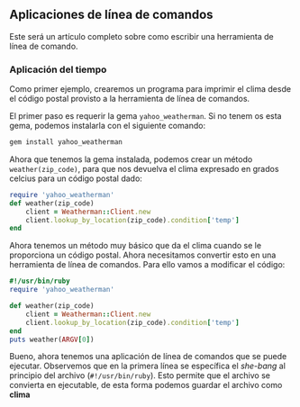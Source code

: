 ## Aplicaciones de línea de comandos

Este será un artículo completo sobre como escribir una herramienta de línea de comando.

### Aplicación del tiempo

Como primer ejemplo, crearemos un programa para imprimir el clima desde el código postal provisto a la herramienta de línea de comandos.

El primer paso es requerir la gema `yahoo_weatherman`. Si no tenem os esta gema, podemos instalarla con el siguiente comando:

```bash
gem install yahoo_weatherman
```

Ahora que tenemos la gema instalada, podemos crear un método `weather(zip_code)`, para que nos devuelva el clima expresado en grados celcius para un código postal dado:


```ruby
require 'yahoo_weatherman'
def weather(zip_code)
	client = Weatherman::Client.new
	client.lookup_by_location(zip_code).condition['temp']
end
```

Ahora tenemos un método muy básico que da el clima cuando se le proporciona un código postal. Ahora necesitamos convertir esto en una herramienta de línea de comandos. Para ello vamos a modificar el código:  

```ruby
#!/usr/bin/ruby
require 'yahoo_weatherman'

def weather(zip_code)
	client = Weatherman::Client.new
	client.lookup_by_location(zip_code).condition['temp']
end
puts weather(ARGV[0])
```

Bueno, ahora tenemos una aplicación de línea de comandos que se puede ejecutar. Observemos que en la primera línea se específica el *she-bang* al principio del archivo (`#!/usr/bin/ruby`). Esto permite que el archivo se convierta en ejecutable, de esta forma podemos guardar el archivo como **clima**



